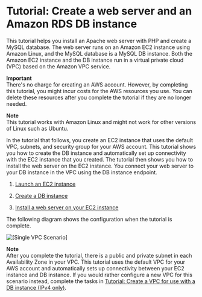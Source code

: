 # Tutorial: Create a web server and an Amazon RDS DB instance<a name="TUT_WebAppWithRDS"></a>

This tutorial helps you install an Apache web server with PHP and create a MySQL database\. The web server runs on an Amazon EC2 instance using Amazon Linux, and the MySQL database is a MySQL DB instance\. Both the Amazon EC2 instance and the DB instance run in a virtual private cloud \(VPC\) based on the Amazon VPC service\. 

**Important**  
There's no charge for creating an AWS account\. However, by completing this tutorial, you might incur costs for the AWS resources you use\. You can delete these resources after you complete the tutorial if they are no longer needed\.

**Note**  
This tutorial works with Amazon Linux and might not work for other versions of Linux such as Ubuntu\.

In the tutorial that follows, you create an EC2 instance that uses the default VPC, subnets, and security group for your AWS account\. This tutorial shows you how to create the DB instance and automatically set up connectivity with the EC2 instance that you created\. The tutorial then shows you how to install the web server on the EC2 instance\. You connect your web server to your DB instance in the VPC using the DB instance endpoint\.

1. [Launch an EC2 instance](CHAP_Tutorials.WebServerDB.LaunchEC2.md)

1. [Create a DB instance](CHAP_Tutorials.WebServerDB.CreateDBInstance.md)

1. [Install a web server on your EC2 instance](CHAP_Tutorials.WebServerDB.CreateWebServer.md)

The following diagram shows the configuration when the tutorial is complete\.

![\[Single VPC Scenario\]](http://docs.aws.amazon.com/AmazonRDS/latest/UserGuide/images/con-VPC-sec-grp.png)

**Note**  
After you complete the tutorial, there is a public and private subnet in each Availability Zone in your VPC\. This tutorial uses the default VPC for your AWS account and automatically sets up connectivity between your EC2 instance and DB instance\. If you would rather configure a new VPC for this scenario instead, complete the tasks in [Tutorial: Create a VPC for use with a DB instance \(IPv4 only\)](CHAP_Tutorials.WebServerDB.CreateVPC.md)\.